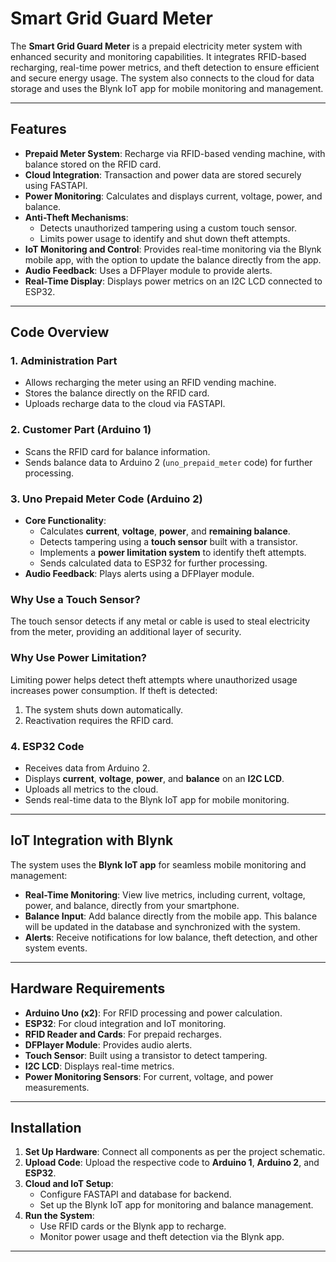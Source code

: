 # Smart Grid Guard Meter  

The **Smart Grid Guard Meter** is a prepaid electricity meter system with enhanced security and monitoring capabilities. It integrates RFID-based recharging, real-time power metrics, and theft detection to ensure efficient and secure energy usage. The system also connects to the cloud for data storage and uses the Blynk IoT app for mobile monitoring and management.  

---

## Features  

- **Prepaid Meter System**: Recharge via RFID-based vending machine, with balance stored on the RFID card.  
- **Cloud Integration**: Transaction and power data are stored securely using FASTAPI.  
- **Power Monitoring**: Calculates and displays current, voltage, power, and balance.  
- **Anti-Theft Mechanisms**:  
  - Detects unauthorized tampering using a custom touch sensor.  
  - Limits power usage to identify and shut down theft attempts.  
- **IoT Monitoring and Control**: Provides real-time monitoring via the Blynk mobile app, with the option to update the balance directly from the app.  
- **Audio Feedback**: Uses a DFPlayer module to provide alerts.  
- **Real-Time Display**: Displays power metrics on an I2C LCD connected to ESP32.  

---

## Code Overview  

### 1. **Administration Part**  
- Allows recharging the meter using an RFID vending machine.  
- Stores the balance directly on the RFID card.  
- Uploads recharge data to the cloud via FASTAPI.  

### 2. **Customer Part (Arduino 1)**  
- Scans the RFID card for balance information.  
- Sends balance data to Arduino 2 (`uno_prepaid_meter` code) for further processing.  

### 3. **Uno Prepaid Meter Code (Arduino 2)**  
- **Core Functionality**:  
  - Calculates **current**, **voltage**, **power**, and **remaining balance**.  
  - Detects tampering using a **touch sensor** built with a transistor.  
  - Implements a **power limitation system** to identify theft attempts.  
  - Sends calculated data to ESP32 for further processing.  
- **Audio Feedback**: Plays alerts using a DFPlayer module.  

### Why Use a Touch Sensor?  
The touch sensor detects if any metal or cable is used to steal electricity from the meter, providing an additional layer of security.  

### Why Use Power Limitation?  
Limiting power helps detect theft attempts where unauthorized usage increases power consumption. If theft is detected:  
1. The system shuts down automatically.  
2. Reactivation requires the RFID card.  

### 4. **ESP32 Code**  
- Receives data from Arduino 2.  
- Displays **current**, **voltage**, **power**, and **balance** on an **I2C LCD**.  
- Uploads all metrics to the cloud.  
- Sends real-time data to the Blynk IoT app for mobile monitoring.  

---

## IoT Integration with Blynk  

The system uses the **Blynk IoT app** for seamless mobile monitoring and management:  

- **Real-Time Monitoring**: View live metrics, including current, voltage, power, and balance, directly from your smartphone.  
- **Balance Input**: Add balance directly from the mobile app. This balance will be updated in the database and synchronized with the system.  
- **Alerts**: Receive notifications for low balance, theft detection, and other system events.  

---

## Hardware Requirements  

- **Arduino Uno (x2)**: For RFID processing and power calculation.  
- **ESP32**: For cloud integration and IoT monitoring.  
- **RFID Reader and Cards**: For prepaid recharges.  
- **DFPlayer Module**: Provides audio alerts.  
- **Touch Sensor**: Built using a transistor to detect tampering.  
- **I2C LCD**: Displays real-time metrics.  
- **Power Monitoring Sensors**: For current, voltage, and power measurements.  

---

## Installation  

1. **Set Up Hardware**: Connect all components as per the project schematic.  
2. **Upload Code**: Upload the respective code to **Arduino 1**, **Arduino 2**, and **ESP32**.  
3. **Cloud and IoT Setup**:  
   - Configure FASTAPI and database for backend.  
   - Set up the Blynk IoT app for monitoring and balance management.  
4. **Run the System**:  
   - Use RFID cards or the Blynk app to recharge.  
   - Monitor power usage and theft detection via the Blynk app.  

---
